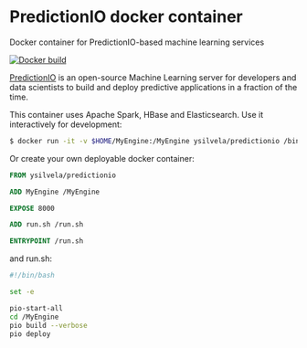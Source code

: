 # PredictionIO docker container
Docker container for PredictionIO-based machine learning services

[![Docker build](http://dockeri.co/image/ysilvela/predictionio)](https://registry.hub.docker.com/u/ysilvela/predictionio/)

[PredictionIO](https://prediction.io) is an open-source Machine Learning
server for developers and data scientists to build and deploy predictive
applications in a fraction of the time.

This container uses Apache Spark, HBase and Elasticsearch.
Use it interactively for development:

```Bash
$ docker run -it -v $HOME/MyEngine:/MyEngine ysilvela/predictionio /bin/bash
```

Or create your own deployable docker container:

```Dockerfile
FROM ysilvela/predictionio

ADD MyEngine /MyEngine

EXPOSE 8000

ADD run.sh /run.sh

ENTRYPOINT /run.sh
```

and run.sh:

```Bash
#!/bin/bash

set -e

pio-start-all
cd /MyEngine
pio build --verbose
pio deploy
```
